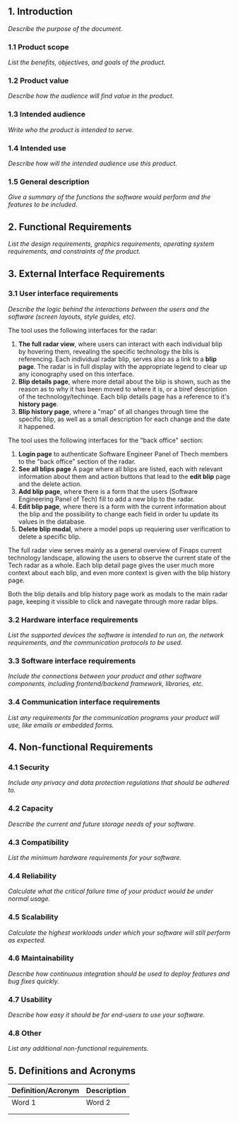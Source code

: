 ## 1. Introduction

_Describe the purpose of the document._

### 1.1 Product scope

_List the benefits, objectives, and goals of the product._

### 1.2 Product value

_Describe how the audience will find value in the product._

### 1.3 Intended audience

_Write who the product is intended to serve._

### 1.4 Intended use

_Describe how will the intended audience use this product._

### 1.5 General description

_Give a summary of the functions the software would perform and the features to be included._

## 2. Functional Requirements

_List the design requirements, graphics requirements, operating system requirements, and constraints of the product._

## 3. External Interface Requirements

### 3.1 User interface requirements

_Describe the logic behind the interactions between the users and the software (screen layouts, style guides, etc)._

The tool uses the following interfaces for the radar:
1. **The full radar view**, where users can interact with each individual blip by hovering them, revealing the specific technology the blis is referencing. Each individual radar blip, serves also as a link to a **blip page**. The radar is in full display with the appropriate legend to clear up any iconography used on this interface.
2. **Blip details page**, where more detail about the blip is shown, such as the reason as to why it has been moved to where it is, or a biref description of the technology/techinqe. Each blip details page has a reference to it's **history page**. 
3. **Blip history page**, where a "map" of all changes through time the specific blip, as well as a small description for each change and the date it happened.

The tool uses the following interfaces for the "back office" section: 
1. **Login page** to authenticate Software Engineer Panel of Thech members to the "back office" section of the radar.
2. **See all blips page** A page where all blips are listed, each with relevant information about them and action buttons that lead to the **edit blip** page and the delete action.
3. **Add blip page**, where there is a form that the users (Software Engineering Panel of Tech) fill to add a new blip to the radar.
4. **Edit blip page**, where there is a form with the current information about the blip and the possibility to change each field in order tu update its values in the database.
5. **Delete blip modal**, where a model pops up requiering user verification to delete a specific blip.



The full radar view serves mainly as a general overview of Finaps current technology landscape, allowing the users to observe the current state of the Tech radar as a whole. Each blip detail page gives the user much more context about each blip, and even more context is given with the blip history page.

Both the blip details and blip history page work as modals to the main radar page, keeping it vissible to click and navegate through more radar blips.

### 3.2 Hardware interface requirements

_List the supported devices the software is intended to run on, the network requirements, and the communication protocols to be used._

### 3.3 Software interface requirements

_Include the connections between your product and other software components, including frontend/backend framework, libraries, etc._

### 3.4 Communication interface requirements

_List any requirements for the communication programs your product will use, like emails or embedded forms._

## 4. Non-functional Requirements

### 4.1 Security

_Include any privacy and data protection regulations that should be adhered to._

### 4.2 Capacity

_Describe the current and future storage needs of your software._

### 4.3 Compatibility

_List the minimum hardware requirements for your software._

### 4.4 Reliability

_Calculate what the critical failure time of your product would be under normal usage._

### 4.5 Scalability

_Calculate the highest workloads under which your software will still perform as expected._

### 4.6 Maintainability

_Describe how continuous integration should be used to deploy features and bug fixes quickly._

### 4.7 Usability

_Describe how easy it should be for end-users to use your software._

### 4.8 Other

_List any additional non-functional requirements._

## 5. Definitions and Acronyms

| Definition/Acronym | Description |
| ------------------ | ----------- |
| Word 1             | Word 2      |
|                    |             |
|                    |             |
